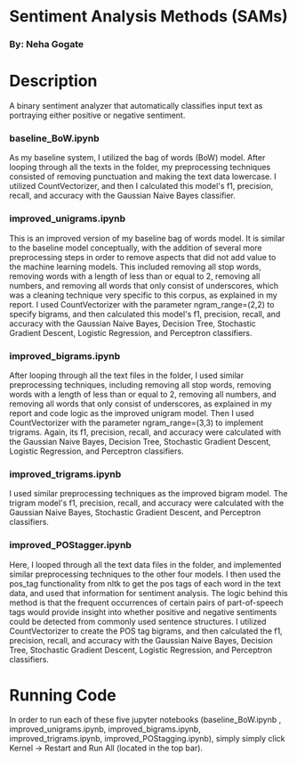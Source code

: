 # Sentiment Analysis Methods (SAMs)
### By: Neha Gogate

# Description
A binary sentiment analyzer that automatically classifies input text as portraying either positive or negative sentiment.

### baseline_BoW.ipynb
As my baseline system, I utilized the bag of words (BoW) model. After looping through all the texts in the folder, my preprocessing techniques consisted of removing punctuation and making the text data lowercase. I utilized CountVectorizer, and then I calculated this model's f1, precision, recall, and accuracy with the Gaussian Naive Bayes classifier. 

### improved_unigrams.ipynb
This is an improved version of my baseline bag of words model. It is similar to the baseline model conceptually, with the addition of several more preprocessing steps in order to remove aspects that did not add value to the machine learning models. This included removing all stop words, removing words with a length of less than or equal to 2, removing all numbers, and removing all words that only consist of underscores, which was a cleaning technique very specific to this corpus, as explained in my report. I used CountVectorizer with the parameter ngram_range=(2,2) to specify bigrams, and then calculated this model's f1, precision, recall, and accuracy with the Gaussian Naive Bayes, Decision Tree, Stochastic Gradient Descent, Logistic Regression, and Perceptron classifiers.

### improved_bigrams.ipynb
After looping through all the text files in the folder, I used similar preprocessing techniques, including removing all stop words, removing words with a length of less than or equal to 2, removing all numbers, and removing all words that only consist of underscores, as explained in my report and code logic as the improved unigram model. Then I used CountVectorizer with the parameter ngram_range=(3,3) to implement trigrams. Again, its f1, precision, recall, and accuracy were calculated with the Gaussian Naive Bayes, Decision Tree, Stochastic Gradient Descent, Logistic Regression, and Perceptron classifiers.

### improved_trigrams.ipynb
I used similar preprocessing techniques as the improved bigram model. The trigram model's f1, precision, recall, and accuracy were calculated with the Gaussian Naive Bayes, Stochastic Gradient Descent, and Perceptron classifiers.

### improved_POStagger.ipynb
Here, I looped through all the text data files in the folder, and implemented similar preprocessing techniques to the other four models. 
I then used the pos_tag functionality from nltk to get the pos tags of each word in the text data, and used that information for sentiment analysis. The logic behind this method is that the frequent occurrences of certain pairs of part-of-speech tags would provide insight into whether positive and negative sentiments could be detected from commonly used sentence structures. I utilized CountVectorizer to create the POS tag bigrams, and then calculated the f1, precision, recall, and accuracy with the Gaussian Naive Bayes, Decision Tree, Stochastic Gradient Descent, Logistic Regression, and Perceptron classifiers.

# Running Code
In order to run each of these five jupyter notebooks  (baseline_BoW.ipynb , improved_unigrams.ipynb, improved_bigrams.ipynb, improved_trigrams.ipynb, improved_POStagging.ipynb), simply simply click Kernel -> Restart and Run All (located in the top bar).
